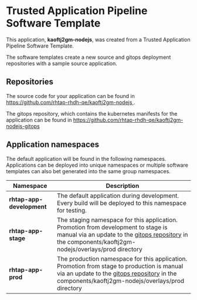# Trusted Application Pipeline Software Template

This application, **kaoftj2gm-nodejs**, was created from a Trusted Application Pipeline Software Template.

The software templates create a new source and gitops deployment repositories with a sample source application. 

## Repositories

The source code for your application can be found in [https://github.com/rhtap-rhdh-qe/kaoftj2gm-nodejs ](https://github.com/rhtap-rhdh-qe/kaoftj2gm-nodejs ).
 
The gitops repository, which contains the kubernetes manifests for the application can be found in 
[https://github.com/rhtap-rhdh-qe/kaoftj2gm-nodejs-gitops ](https://github.com/rhtap-rhdh-qe/kaoftj2gm-nodejs-gitops ) 

## Application namespaces 

The default application will be found in the following namespaces. Applications can be deployed into unique namespaces or multiple software templates can also bet generated into the same group namespaces.  

|  Namespace   |  Description   |  
| -------- | -------- |   
| **rhtap-app-development** | The default application during development. Every build will be deployed to this namespace for testing. | 
| **rhtap-app-stage** | The staging namespace for this application. Promotion from development to stage is manual via an update to the [gitops repository](https://github.com/rhtap-rhdh-qe/kaoftj2gm-nodejs-gitops ) in the components/kaoftj2gm-nodejs/overlays/prod directory |  
| **rhtap-app-prod** | The production namespace for this application. Promotion from stage to production is manual via an update to the [gitops repository](https://github.com/rhtap-rhdh-qe/kaoftj2gm-nodejs-gitops ) in the components/kaoftj2gm-nodejs/overlays/prod directory | 